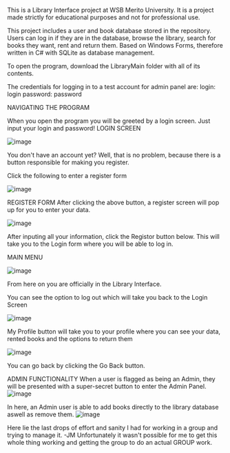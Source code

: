 This is a Library Interface project at WSB Merito University. It is a project made strictly for educational purposes and not for professional use.

This project includes a user and book database stored in the repository. Users can log in if they are in the database, browse the library, search for books they want, rent and return them.
Based on Windows Forms, therefore written in C# with SQLite as database management.

To open the program, download the LibraryMain folder with all of its contents.

The credentials for logging in to a test account for admin panel are: 
login: login
password: password

NAVIGATING THE PROGRAM

When you open the program you will be greeted by a login screen. Just input your login and password!
LOGIN SCREEN

![image](https://github.com/bartlomiejmastalirz/LibraryInterface/assets/148622115/2510d1d9-b87a-460d-9f69-bea8a0dc5c1a)

You don't have an account yet? Well, that is no problem, because there is a button responsible for making you register. 

Click the following to enter a register form

![image](https://github.com/bartlomiejmastalirz/LibraryInterface/assets/148622115/17236850-482c-4ee3-a771-210f989a17a1)




REGISTER FORM
After clicking the above button, a register screen will pop up for you to enter your data. 

![image](https://github.com/bartlomiejmastalirz/LibraryInterface/assets/148622115/f458c9c6-77ec-454b-a95d-091e222ee155)


After inputing all your information, click the Registor button below. This will take you to the Login form where you will be able to log in.

MAIN MENU

![image](https://github.com/user-attachments/assets/7af29bdb-d7af-4adc-8636-09fa98eb5f20)


From here on you are officially in the Library Interface. 


You can see the option to log out which will take you back to the Login Screen

![image](https://github.com/bartlomiejmastalirz/LibraryInterface/assets/148622115/05418f36-69ad-4676-ad73-cf1fd53f7054)


My Profile button will take you to your profile where you can see your data, rented books and the options to return them

![image](https://github.com/user-attachments/assets/36927584-4105-41e3-9323-4b1e12b07a4f)


You can go back by clicking the Go Back button.



ADMIN FUNCTIONALITY
When a user is flagged as being an Admin, they will be presented with a super-secret button to enter the Admin Panel. 
![image](https://github.com/bartlomiejmastalirz/LibraryInterface/assets/148622115/ee2cb58f-46f4-49d8-a7a2-930e5c11c53d)



In here, an Admin user is able to add books directly to the library database aswell as remove them.
![image](https://github.com/bartlomiejmastalirz/LibraryInterface/assets/148622115/ec8b7b2e-f695-4303-acde-4b3ecd910d87)



Here lie the last drops of effort and sanity I had for working in a group and trying to manage it. -JM
Unfortunately it wasn't possible for me to get this whole thing working and getting the group to do an actual GROUP work.

